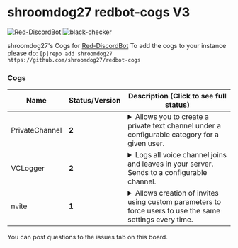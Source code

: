 # shroomdog27 redbot-cogs V3
[![Red-DiscordBot](https://img.shields.io/badge/Red--DiscordBot-V3-red.svg)](https://github.com/Cog-Creators/Red-DiscordBot)
![black-checker](https://github.com/shroomdog27/redbot-cogs/workflows/black-checker/badge.svg)


shroomdog27's Cogs for [Red-DiscordBot](https://github.com/Cog-Creators/Red-DiscordBot/)
To add the cogs to your instance please do: `[p]repo add shroomdog27 https://github.com/shroomdog27/redbot-cogs`

### Cogs
| Name | Status/Version | Description (Click to see full status)
| --- | --- | --- |
| PrivateChannel| **2** | <details><summary>Allows you to create a private text channel under a configurable category for a given user.</summary></details>|
| VCLogger| **2** | <details><summary>Logs all voice channel joins and leaves in your server. Sends to a configurable channel.</summary></details>|
| nvite | **1** | <details><summary>Allows creation of invites using custom parameters to force users to use the same settings every time.</summary></details>|

You can post questions to the issues tab on this board.
